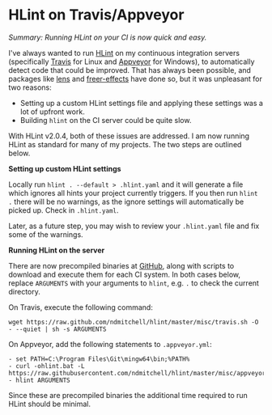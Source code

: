 # HLint on Travis/Appveyor

_Summary: Running HLint on your CI is now quick and easy._

I've always wanted to run [HLint](https://github.com/ndmitchell/hlint) on my continuous integration servers (specifically [Travis](https://travis-ci.org/) for Linux and [Appveyor](https://www.appveyor.com/) for Windows), to automatically detect code that could be improved. That has always been possible, and packages like [lens](https://github.com/ekmett/lens) and [freer-effects](https://github.com/IxpertaSolutions/freer-effects) have done so, but it was unpleasant for two reasons:

* Setting up a custom HLint settings file and applying these settings was a lot of upfront work.
* Building `hlint` on the CI server could be quite slow.

With HLint v2.0.4, both of these issues are addressed. I am now running HLint as standard for many of my projects. The two steps are outlined below.

**Setting up custom HLint settings**

Locally run `hlint . --default > .hlint.yaml` and it will generate a file which ignores all hints your project currently triggers. If you then run `hlint .` there will be no warnings, as the ignore settings will automatically be picked up. Check in `.hlint.yaml`.

Later, as a future step, you may wish to review your `.hlint.yaml` file and fix some of the warnings.

**Running HLint on the server**

There are now precompiled binaries at [GitHub](https://github.com/ndmitchell/hlint/releases/latest), along with scripts to download and execute them for each CI system. In both cases below, replace `ARGUMENTS` with your arguments to `hlint`, e.g. `.` to check the current directory.

On Travis, execute the following command:

    wget https://raw.github.com/ndmitchell/hlint/master/misc/travis.sh -O - --quiet | sh -s ARGUMENTS

On Appveyor, add the following statements to `.appveyor.yml`:

    - set PATH=C:\Program Files\Git\mingw64\bin;%PATH%
    - curl -ohlint.bat -L https://raw.githubusercontent.com/ndmitchell/hlint/master/misc/appveyor.bat
    - hlint ARGUMENTS

Since these are precompiled binaries the additional time required to run HLint should be minimal.